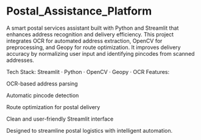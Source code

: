 # Postal_Assistance_Platform

A smart postal services assistant built with Python and Streamlit that enhances address recognition and delivery efficiency. This project integrates OCR for automated address extraction, OpenCV for preprocessing, and Geopy for route optimization. It improves delivery accuracy by normalizing user input and identifying pincodes from scanned addresses.

Tech Stack: Streamlit · Python · OpenCV · Geopy · OCR
Features:

OCR-based address parsing

Automatic pincode detection

Route optimization for postal delivery

Clean and user-friendly Streamlit interface

Designed to streamline postal logistics with intelligent automation.

